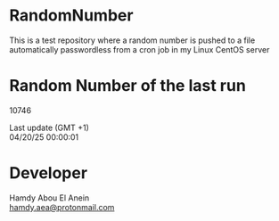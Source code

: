 # RandomNumber    
This is a test repository where a random number is pushed to a file automatically passwordless from a cron job in my Linux CentOS server    
# Random Number of the last run   
10746
      
Last update (GMT +1)    
04/20/25 00:00:01
# Developer    
Hamdy Abou El Anein   
hamdy.aea@protonmail.com
